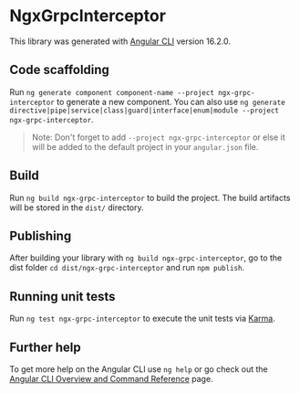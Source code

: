 # NgxGrpcInterceptor

This library was generated with [Angular CLI](https://github.com/angular/angular-cli) version 16.2.0.

## Code scaffolding

Run `ng generate component component-name --project ngx-grpc-interceptor` to generate a new component. You can also use `ng generate directive|pipe|service|class|guard|interface|enum|module --project ngx-grpc-interceptor`.

> Note: Don't forget to add `--project ngx-grpc-interceptor` or else it will be added to the default project in your `angular.json` file.

## Build

Run `ng build ngx-grpc-interceptor` to build the project. The build artifacts will be stored in the `dist/` directory.

## Publishing

After building your library with `ng build ngx-grpc-interceptor`, go to the dist folder `cd dist/ngx-grpc-interceptor` and run `npm publish`.

## Running unit tests

Run `ng test ngx-grpc-interceptor` to execute the unit tests via [Karma](https://karma-runner.github.io).

## Further help

To get more help on the Angular CLI use `ng help` or go check out the [Angular CLI Overview and Command Reference](https://angular.io/cli) page.
